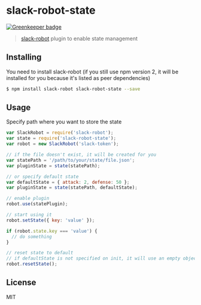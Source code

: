 # slack-robot-state

[![Greenkeeper badge](https://badges.greenkeeper.io/pveyes/slack-robot-state.svg)](https://greenkeeper.io/)

> [slack-robot](https://github.com/traveloka/slack-robot) plugin to enable state management

## Installing

You need to install slack-robot (if you still use npm version 2, it will be installed
for you because it's listed as peer dependencies)

```sh
$ npm install slack-robot slack-robot-state --save
```

## Usage

Specify path where you want to store the state

```js
var SlackRobot = require('slack-robot');
var state = require('slack-robot-state');
var robot = new SlackRobot('slack-token');

// if the file doesn't exist, it will be created for you
var statePath = '/path/to/your/state/file.json';
var pluginState = state(statePath);

// or specify default state
var defaultState = { attack: 2, defense: 50 };
var pluginState = state(statePath, defaultState);

// enable plugin
robot.use(statePlugin);

// start using it
robot.setState({ key: 'value' });

if (robot.state.key === 'value') {
  // do something
}

// reset state to default
// if defaultState is not specified on init, it will use an empty object
robot.resetState();
```

## License

MIT
